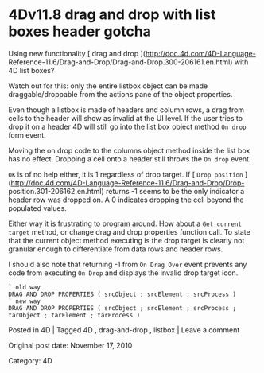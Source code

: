# 4Dv11.8 drag and drop with list boxes header gotcha

Using new functionality [ drag and drop ](http://doc.4d.com/4D-Language-
Reference-11.6/Drag-and-Drop/Drag-and-Drop.300-206161.en.html) with 4D list
boxes?

Watch out for this: only the entire listbox object can be made
draggable/droppable from the actions pane of the object properties.

Even though a listbox is made of headers and column rows, a drag from cells to
the header will show as invalid at the UI level. If the user tries to drop it
on a header 4D will still go into the list box object method ` On drop ` form
event.

Moving the on drop code to the columns object method inside the list box has
no effect. Dropping a cell onto a header still throws the ` On drop ` event.

` OK ` is of no help either, it is 1 regardless of drop target. If [ ` Drop
position ` ](http://doc.4d.com/4D-Language-Reference-11.6/Drag-and-Drop/Drop-
position.301-206162.en.html) returns -1 seems to be the only indicator a
header row was dropped on. A 0 indicates dropping the cell beyond the
populated values.

Either way it is frustrating to program around. How about a ` Get current
target ` method, or change drag and drop properties function call. To state
that the current object method executing is the drop target is clearly not
granular enough to differentiate from data rows and header rows.

I should also note that returning -1 from ` On Drag Over ` event prevents any
code from executing ` On Drop ` and displays the invalid drop target icon.

    
    
    ` old way
    DRAG AND DROP PROPERTIES ( srcObject ; srcElement ; srcProcess )
    ` new way
    DRAG AND DROP PROPERTIES ( srcObject ; srcElement ; srcProcess ; tarObject ; tarElement ; tarProcess )
    

Posted in 4D | Tagged 4D , drag-and-drop , listbox | Leave a comment 


Original post date: November 17, 2010

Category: 4D